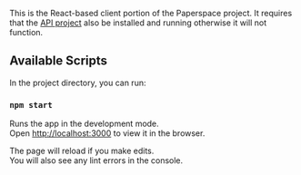 This is the React-based client portion of the Paperspace project. It requires that the [API project](https://github.com/VirtuosiMedia/Paperspace-API) also be installed and running otherwise it will not function.

## Available Scripts

In the project directory, you can run:

### `npm start`

Runs the app in the development mode.<br>
Open [http://localhost:3000](http://localhost:3000) to view it in the browser.

The page will reload if you make edits.<br>
You will also see any lint errors in the console.